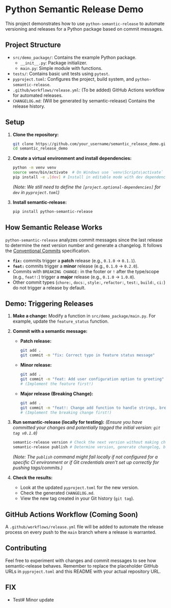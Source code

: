 # Python Semantic Release Demo

This project demonstrates how to use `python-semantic-release` to automate versioning and releases for a Python package based on commit messages.

## Project Structure

- `src/demo_package/`: Contains the example Python package.
  - `__init__.py`: Package initializer.
  - `main.py`: Simple module with functions.
- `tests/`: Contains basic unit tests using `pytest`.
- `pyproject.toml`: Configures the project, build system, and `python-semantic-release`.
- `.github/workflows/release.yml`: (To be added) GitHub Actions workflow for automated releases.
- `CHANGELOG.md`: (Will be generated by semantic-release) Contains the release history.

## Setup

1.  **Clone the repository:**
    ```bash
    git clone https://github.com/your_username/semantic_release_demo.git # Replace with actual URL
    cd semantic_release_demo
    ```

2.  **Create a virtual environment and install dependencies:**
    ```bash
    python -m venv venv
    source venv/bin/activate  # On Windows use `venv\Scripts\activate`
    pip install -e .[dev] # Install in editable mode with dev dependencies
    ```
    *(Note: We still need to define the `[project.optional-dependencies]` for `dev` in `pyproject.toml`)*

3.  **Install semantic-release:**
    ```bash
    pip install python-semantic-release
    ```

## How Semantic Release Works

`python-semantic-release` analyzes commit messages since the last release to determine the next version number and generate a changelog. It follows the [Conventional Commits](https://www.conventionalcommits.org/) specification.

- **`fix:`** commits trigger a **patch** release (e.g., `0.1.0` -> `0.1.1`).
- **`feat:`** commits trigger a **minor** release (e.g., `0.1.0` -> `0.2.0`).
- Commits with `BREAKING CHANGE:` in the footer or `!` after the type/scope (e.g., `feat!:`) trigger a **major** release (e.g., `0.1.0` -> `1.0.0`).
- Other commit types (`chore:`, `docs:`, `style:`, `refactor:`, `test:`, `build:`, `ci:`) do not trigger a release by default.

## Demo: Triggering Releases

1.  **Make a change:** Modify a function in `src/demo_package/main.py`. For example, update the `feature_status` function.

2.  **Commit with a semantic message:**
    - **Patch release:**
      ```bash
      git add .
      git commit -m "fix: Correct typo in feature status message"
      ```
    - **Minor release:**
      ```bash
      git add .
      git commit -m "feat: Add user configuration option to greeting"
      # (Implement the feature first!)
      ```
    - **Major release (Breaking Change):**
      ```bash
      git add .
      git commit -m "feat!: Change add function to handle strings, breaking compatibility" -m "BREAKING CHANGE: The add function now concatenates strings instead of adding numbers."
      # (Implement the breaking change first!)
      ```

3.  **Run semantic-release (locally for testing):**
    *(Ensure you have committed your changes and potentially tagged the initial version: `git tag v0.1.0`)*
    ```bash
    semantic-release version # Check the next version without making changes
    semantic-release publish # Determine version, generate changelog, build, commit, tag, and potentially upload
    ```
    *(Note: The `publish` command might fail locally if not configured for a specific CI environment or if Git credentials aren't set up correctly for pushing tags/commits.)*

4.  **Check the results:**
    - Look at the updated `pyproject.toml` for the new version.
    - Check the generated `CHANGELOG.md`.
    - View the new tag created in your Git history (`git tag`).

## GitHub Actions Workflow (Coming Soon)

A `.github/workflows/release.yml` file will be added to automate the release process on every push to the `main` branch where a release is warranted.

## Contributing

Feel free to experiment with changes and commit messages to see how semantic-release behaves. Remember to replace the placeholder GitHub URLs in `pyproject.toml` and this README with your actual repository URL.



## FIX
- Test#   M i n o r   u p d a t e  
 